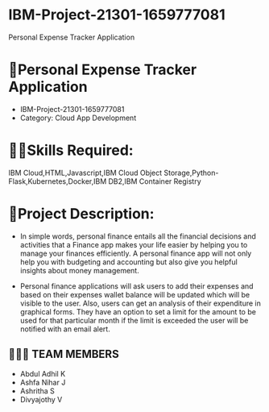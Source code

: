 # IBM-Project-21301-1659777081
Personal Expense Tracker Application
# 💸Personal Expense Tracker Application
- IBM-Project-21301-1659777081
- Category: Cloud App Development

# 👨‍💻Skills Required:
IBM Cloud,HTML,Javascript,IBM Cloud Object Storage,Python-Flask,Kubernetes,Docker,IBM DB2,IBM Container Registry

# 📖Project Description:
- In simple words, personal finance entails all the financial decisions and activities that a Finance app makes your life easier by helping you to manage your finances efficiently. A personal finance app will not only help you with budgeting and accounting but also give you helpful insights about money management.

- Personal finance applications will ask users to add their expenses and based on their expenses wallet balance will be updated which will be visible to the user.  Also, users can get an analysis of their expenditure in graphical forms. They have an option to set a limit for the amount to be used for that particular month if the limit is exceeded the user will be notified with an email alert.

## 🧑🏻‍🦰 TEAM MEMBERS

- Abdul Adhil K
- Ashfa Nihar J
- Ashritha S
- Divyajothy V